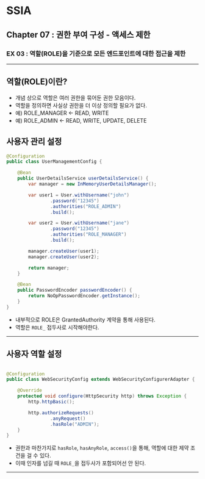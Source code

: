 # SSIA
## Chapter 07 : 권한 부여 구성 - 액세스 제한
### EX 03 : 역할(ROLE)을 기준으로 모든 엔드포인트에 대한 접근을 제한

---

## 역할(ROLE)이란?
- 개념 상으로 역할은 여러 권한을 묶어둔 권한 모음이다.
- 역할을 정의하면 사실상 권한을 더 이상 정의할 필요가 없다.
- 예) ROLE_MANAGER <- READ, WRITE
- 예) ROLE_ADMIN <- READ, WRITE, UPDATE, DELETE

## 사용자 관리 설정
```java
@Configuration
public class UserManagementConfig {

    @Bean
    public UserDetailsService userDetailsService() {
        var manager = new InMemoryUserDetailsManager();

        var user1 = User.withUsername("john")
                .password("12345")
                .authorities("ROLE_ADMIN")
                .build();

        var user2 = User.withUsername("jane")
                .password("12345")
                .authorities("ROLE_MANAGER")
                .build();

        manager.createUser(user1);
        manager.createUser(user2);

        return manager;
    }

    @Bean
    public PasswordEncoder passwordEncoder() {
        return NoOpPasswordEncoder.getInstance();
    }
}
```
- 내부적으로 ROLE은 GrantedAuthority 계약을 통해 사용된다.
- 역할은 `ROLE_` 접두사로 시작해야한다.

---

## 사용자 역할 설정
```java

@Configuration
public class WebSecurityConfig extends WebSecurityConfigurerAdapter {

    @Override
    protected void configure(HttpSecurity http) throws Exception {
        http.httpBasic();

        http.authorizeRequests()
                .anyRequest()
                .hasRole("ADMIN");
    }
}
```
- 권한과 마찬가지로 `hasRole`, `hasAnyRole`, `access()`을 통해, 역할에 대한 제약 조건을 걸 수 있다.
- 이때 인자를 넘길 때 `ROLE_`을 접두사가 포함되어선 안 된다.

---
